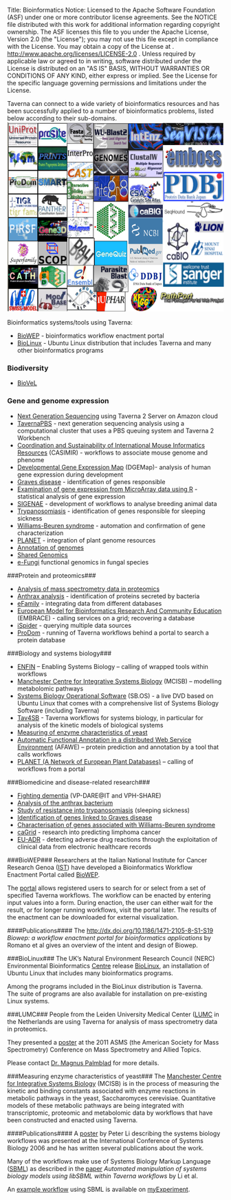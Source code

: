 Title:     Bioinformatics
Notice:    Licensed to the Apache Software Foundation (ASF) under one
           or more contributor license agreements.  See the NOTICE file
           distributed with this work for additional information
           regarding copyright ownership.  The ASF licenses this file
           to you under the Apache License, Version 2.0 (the
           "License"); you may not use this file except in compliance
           with the License.  You may obtain a copy of the License at
           .
             http://www.apache.org/licenses/LICENSE-2.0
           .
           Unless required by applicable law or agreed to in writing,
           software distributed under the License is distributed on an
           "AS IS" BASIS, WITHOUT WARRANTIES OR CONDITIONS OF ANY
           KIND, either express or implied.  See the License for the
           specific language governing permissions and limitations
           under the License.

Taverna can connect to a wide variety of bioinformatics resources and has been successfully applied to a number 
   of bioinformatics problems, listed below according to their sub-domains.
<img class="aligncenter" 
     title="Bioinformatics services and resources" 
     src="/img/BioinformaticsResources.png" 
     alt="Bioinformatics services and resources" width="676" height="441" />

Bioinformatics systems/tools using Taverna:

 - [BioWEP][1] - bioinformatics workflow enactment portal
 - [BioLinux][2] - Ubuntu Linux distribution that includes Taverna and many other bioinformatics programs

### Biodiversity ###

 - [BioVeL](/introduction/related-projects#biovel)

### Gene and genome expression ###

 - [Next Generation Sequencing][4] using Taverna 2 Server on Amazon cloud
 - [TavernaPBS][5] - next generation sequencing analysis using a computational cluster that uses a PBS 
      queuing system and Taverna 2 Workbench
 - [Coordination and Sustainability of International Mouse Informatics Resources][6] (CASIMIR) - 
      workflows to associate mouse genome and phenome
 - [Developmental Gene Expression Map][7] (DGEMap)- analysis of human gene expression during development
 - [Graves disease][8] - identification of genes responsible
 - [Examination of gene expression from MicroArray data using R][9] - statistical analysis of gene expression
 - [SIGENAE][10] - development of workflows to analyse breeding animal data
 - [Trypanosomiasis][11] - identification of genes responsible for sleeping sickness
 - [Williams-Beuren syndrome][12] - automation and confirmation of gene characterization
 - [PLANET][13] - integration of plant genome resources
 - [Annotation of genomes][14]</a>
 - [Shared Genomics][15]</a>
 - [e-Fungi][16] functional genomics in fungal species

###Protein and proteomics###

 - [Analysis of mass spectrometry data in proteomics][17]
 - [Anthrax analysis][18] - identification of proteins secreted by bacteria
 - [eFamily][19] - integrating data from different databases
 - [European Model for Bioinformatics Research And Community Education][20] (EMBRACE) - 
      calling services on a grid; recovering a database
 - [iSpider][21] - querying multiple data sources
 - [ProDom][22] - running of Taverna workflows behind a portal to search a protein database

###Biology and systems biology###

 - [ENFIN][23] – Enabling Systems Biology – calling of wrapped tools within workflows
 - [Manchester Centre for Integrative Systems Biology][24] (MCISB) – modelling metabolomic pathways
 - [Systems Biology Operational Software][25] (SB.OS) - a live DVD based on Ubuntu Linux that comes with a 
      comprehensive list of Systems Biology Software (including Taverna)
 - [Tav4SB][26] - Taverna workflows for systems biology, 
      in particular for analysis of the kinetic models of biological systems
 - [Measuring of enzyme characteristics of yeast][27]
 - [Automatic Functional Annotation in a distributed Web Service Environment][28] (AFAWE) – 
      protein prediction and annotation by a tool that calls workflows
 - [PLANET (A Network of European Plant Databases)][29] – calling of workflows from a portal

###Biomedicine and disease-related research###

 - [Fighting dementia][30] (VP-DARE@IT and VPH-SHARE)
 - [Analysis of the anthrax bacterium][31]
 - [Study of resistance into trypanosomiasis][32] (sleeping sickness)
 - [Identification of genes linked to Graves disease][33]
 - [Characterisation of genes associated with Williams-Beuren syndrome][34]
 - [caGrid][35] - research into predicting limphoma cancer
 - [EU-ADR][36] - detecting adverse drug reactions through the exploitation of clinical data from electronic 
      healthcare records

<a name="biowep"></a>
###BioWEP###
Researchers at the Italian National Institute for Cancer Research Genoa ([IST][37]) have developed a 
   Bioinformatics Workflow Enactment Portal called [BioWEP][38].

The [portal][39] allows registered users to search for or select from a set of specified Taverna workflows. 
The workflow can be enacted by entering input values into a form. 
During enaction, the user can either wait for the result, or for longer running workflows, 
   visit the portal later. The results of the enactment can be downloaded for external visualization.

####Publications####
The http://dx.doi.org/10.1186/1471-2105-8-S1-S19 *Biowep: a workflow enactment portal for bioinformatics 
   applications* by Romano et al gives an overview of the intent and design of Biowep.

<a naem="biolinux"></a>
###BioLinux###
The UK’s Natural Environment Research Council (NERC) Environmental Bioinformatics [Centre][40] release 
   [BioLinux][41], an installation of Ubuntu Linux that includes many bioinformatics programs.

Among the programs included in the BioLinux distribution is Taverna.  
The suite of programs are also available for installation on pre-existing Linux systems.

<a name="lumc"></a>
###LUMC###
People from the Leiden University Medical Center ([LUMC](https://www.lumc.nl/) in the Netherlands are using Taverna for analysis 
  of mass spectrometry data in proteomics.

They presented a [poster][43] at the 2011 ASMS (the American Society for Mass Spectrometry) Conference on 
  Mass Spectrometry and Allied Topics.

Please contact [Dr. Magnus Palmblad][44] for more details.

<a name="measuring-enzyme-characteristics-of-yeast"></a>
###Measuring enzyme characteristics of yeast###
The [Manchester Centre for Integrative Systems Biology][45] (MCISB) is in the process of measuring the 
   kinetic and binding constants associated with enzyme reactions in metabolic pathways in the yeast, 
   Saccharomyces cerevisiae. 
Quantitative models of these metabolic pathways are being integrated with transcriptomic, proteomic and 
   metabolomic data by workflows that have been constructed and enacted using Taverna.

####Publications####
A [poster][46] by Peter Li describing the systems biology workflows was presented at the International 
   Conference of Systems Biology 2006 and he has written several publications about the work.

Many of the workflows make use of Systems Biology Markup Language ([SBML][47]) as described in the 
   [paper](http://bioinformatics.oxfordjournals.org/content/24/2/287.full.pdf) 
   *Automated manipulation of systems biology models using libSBML within Taverna workflows* 
   by Li et al.

An [example workflow][49] using SBML is available on [myExperiment][50].

  [1]: #biowep
  [2]: #biolinux
  [4]: /introduction/taverna-in-use/genome-and-gene-expression#next-generation-sequencing
  [5]: /introduction/taverna-in-use/genome-and-gene-expression#tavernapbs
  [6]: /introduction/taverna-in-use/genome-and-gene-expression#casimir
  [7]: /introduction/taverna-in-use/genome-and-gene-expression#dgemap
  [8]: /introduction/taverna-in-use/disease-research#graves-disease
  [9]: /introduction/taverna-in-use/bioinformatics#gene-expression-from-microarray
  [10]: /introduction/taverna-in-use/genome-and-gene-expression#sigenae
  [11]: /introduction/taverna-in-use/disease-research#trypanosomiasis
  [12]: /introduction/taverna-in-use/disease-research#williams-beuren-syndrome
  [13]: /introduction/taverna-in-use/biology#planet
  [14]: /introduction/taverna-in-use/annotation#annotation-of-genomes
  [15]: /introduction/related-projects#shared-genomics
  [16]: http://img.cs.man.ac.uk/efungi/
  [17]: #lumc
  [18]: /introduction/taverna-in-use/disease-research#analysis-of-anthrax-bacterium
  [19]: /introduction/taverna-in-use/databases#efamily
  [20]: http://www.mygrid.org.uk/mygrid-in-use/adoption-by-embrace
  [21]: /introduction/related-projects#ispider
  [22]: /introduction/taverna-in-use/protein-and-proteomics#prodom
  [23]: /introduction/taverna-in-use/biology#enfin
  [24]: /introduction/taverna-in-use/biology#manchester-centre-for-integrative-systems-biology
  [25]: /introduction/taverna-in-use/biology#sb-os
  [26]: /introduction/taverna-in-use/biology#tav4sb
  [27]: #measuring-enzyme-characteristics-of-yeast
  [28]: /introduction/taverna-in-use/annotation.html#afawe
  [29]: /introduction/taverna-in-use/biology#planet
  [30]: /introduction/taverna-in-use/disease-research#vph-dareit
  [31]: /introduction/taverna-in-use/disease-research#analysis-of-anthrax-bacterium
  [32]: /introduction/taverna-in-use#trypanosomiasis
  [33]: /introduction/taverna-in-use/disease-research#graves-disease
  [34]: /introduction/taverna-in-use/disease-research#williams-beuren-syndrome
  [35]: /introduction/related-projects#cagrid
  [36]: /introduction/taverna-in-use/medicine#eu-adr
  [37]: http://www.istge.it/
  [38]: http://bioinformatics.istge.it/biowep/index.html
  [39]: http://bioinformatics.istge.it:8080/biowep/
  [40]: http://nebc.nox.ac.uk/
  [41]: http://nebc.nox.ac.uk/biolinux.html
  [43]: http://www.taverna.org.uk/pages/wp-content/uploads/2011/06/Palmblad_ASMS_2011_LUMC.pdf
  [44]: https://www.lumc.nl/org/proteomics-metabolomics/medewerkers/nmpalmblad
  [45]: /introduction/taverna-in-use/biology#manchester-centre-for-integrative-systems-biology
  [46]: http://www.mygrid.org.uk/files/2008/09/peter-li-poster.pdf
  [47]: http://sbml.org/
  [49]: http://www.myexperiment.org/workflows/79
  [50]: http://www.myexperiment.org/
